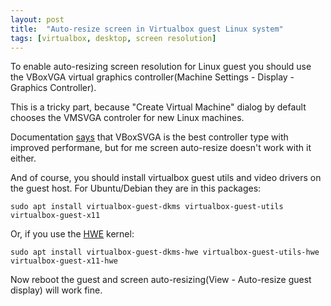 ```yaml
---
layout: post
title:  "Auto-resize screen in Virtualbox guest Linux system"
tags: [virtualbox, desktop, screen resolution]
---
```


To enable auto-resizing screen resolution for Linux guest you should use the VBoxVGA virtual graphics controller(Machine Settings - Display - Graphics Controller).

This is a tricky part, because "Create Virtual Machine" dialog by default chooses the VMSVGA controler for new Linux machines.

Documentation [says](https://www.virtualbox.org/manual/ch03.html#settings-screen) that VBoxSVGA is the best controller type with improved performane, but for me screen auto-resize doesn't work with it either.

And of course, you should install virtualbox guest utils and video drivers on the guest host. For Ubuntu/Debian they are in this packages:

```
sudo apt install virtualbox-guest-dkms virtualbox-guest-utils virtualbox-guest-x11
```

Or, if you use the [HWE](https://wiki.ubuntu.com/Kernel/LTSEnablementStack) kernel:

```
sudo apt install virtualbox-guest-dkms-hwe virtualbox-guest-utils-hwe virtualbox-guest-x11-hwe
```

Now reboot the guest and screen auto-resizing(View - Auto-resize guest display) will work fine.
